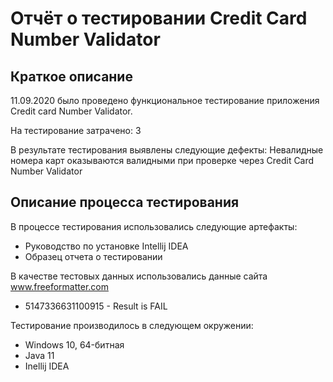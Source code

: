 # Отчёт о тестировании Credit Card Number Validator

## Краткое описание

11.09.2020 было проведено функциональное тестирование приложения Credit card Number Validator.

На тестирование затрачено: 3

В результате тестирования выявлены следующие дефекты:
Невалидные номера карт оказываются валидными при проверке через Credit Card Number Validator


## Описание процесса тестирования

В процессе тестирования использовались следующие артефакты:
* Руководство по установке Intellij IDEA
* Образец отчета о тестировании


В качестве тестовых данных использовались данные сайта www.freeformatter.com
* 5147336631100915 - Result is FAIL

Тестирование производилось в следующем окружении:
* Windows 10, 64-битная
* Java 11
* Inellij IDEA